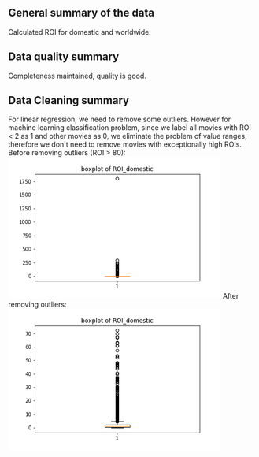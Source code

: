 ## General summary of the data
Calculated ROI for domestic and worldwide.
## Data quality summary
Completeness maintained, quality is good.
## Data Cleaning summary
For linear regression, we need to remove some outliers. However for machine learning classification problem, since we label all movies with ROI < 2 as 1 and other movies as 0, we eliminate the problem of value ranges, therefore we don't need to remove movies with exceptionally high ROIs.
Before removing outliers (ROI > 80):
![alt text](https://github.com/winnieshen96/movie-rating-project/blob/master/Docs/Images/roi.boxplot.before.png)
After removing outliers:
![alt text](https://github.com/winnieshen96/movie-rating-project/blob/master/Docs/Images/roi.boxplot.after.png)
